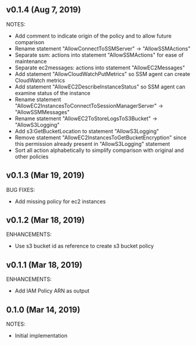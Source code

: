 ## v0.1.4 (Aug 7, 2019)

NOTES:
* Add comment to indicate origin of the policy and to allow future comparison
* Rename statement "AllowConnectToSSMServer" -> "AllowSSMActions"
* Separate ssm: actions into statement "AllowSSMActions" for ease of maintenance
* Separate ec2messages: actions into statement "AllowEC2Messages"
* Add statement "AllowCloudWatchPutMetrics" so SSM agent can create CloudWatch metrics
* Add statement "AllowEC2DescribeInstanceStatus" so SSM agent can examine status of the instance
* Rename statement "AllowEC2InstancesToConnectToSessionManagerServer" -> "AllowSSMMessages"
* Rename statement "AllowEC2ToStoreLogsToS3Bucket" -> "AllowS3Logging"
* Add s3:GetBucketLocation to statement "AllowS3Logging"
* Remove statement "AllowEC2InstancesToGetBucketEncryption" since this permission already present in "AllowS3Logging" statement
* Sort all action alphabetically to simplify comparison with original and other policies

## v0.1.3 (Mar 19, 2019)

BUG FIXES:

* Add missing policy for ec2 instances

## v0.1.2 (Mar 18, 2019)

ENHANCEMENTS:

* Use s3 bucket id as reference to create s3 bucket policy

## v0.1.1 (Mar 18, 2019)

ENHANCEMENTS:

* Add IAM Policy ARN as output

## 0.1.0 (Mar 14, 2019)

NOTES:

* Initial implementation
